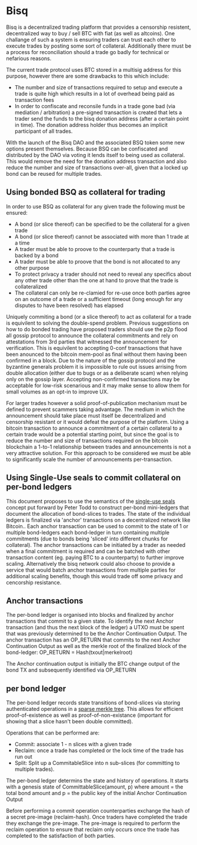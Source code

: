 # Bisq

Bisq is a decentralized trading platform that provides a censorship resistent, decentralized way to buy / sell BTC with fiat (as well as altcoins).
One challange of such a system is ensuring traders can trust each other to execute trades by posting some sort of collateral. Additionally there must be a process for reconciliation should a trade go badly for technical or nefarious reasons.

The current trade protocol uses BTC stored in a multisig address for this purpose, however there are some drawbacks to this which include:
- The number and size of transactions required to setup and execute a trade is quite high which results in a lot of overhead being paid as transaction fees
- In order to confiscate and reconsile funds in a trade gone bad (via mediation / arbitration) a pre-signed transaction is created that lets a trader send the funds to the bisq donation address (after a certain point in time). The donation address holder thus becomes an implicit participant of all trades.

With the launch of the Bisq DAO and the associated BSQ token some new options present themselves.
Because BSQ can be confiscated and distributed by the DAO via voting it lends itself to being used as collateral.
This would remove the need for the donation address transaction and also reduce the number and size of transactions over-all, given that a locked up bond can be reused for multiple trades.

## Using bonded BSQ as collateral for trading

In order to use BSQ as collateral for any given trade the following must be ensured:
- A bond (or slice thereof) can be specified to be the collateral for a given trade
- A bond (or slice thereof) cannot be associated with more than 1 trade at a time
- A trader must be able to proove to the counterparty that a trade is backed by a bond
- A trader must be able to proove that the bond is not allocated to any other purpose
- To protect privacy a trader should not need to reveal any specifics about any other trade other than the one at hand to prove that the trade is collateralized
- The collateral can only be re-clamied for re-use once both parties agree on an outcome of a trade or a sufficient timeout (long enough for any disputes to have been resolved) has elapsed

Uniquely commiting a bond (or a slice thereof) to act as collateral for a trade is equivilent to solving the double-spend problem.
Previous suggestions on how to do bonded trading have proposed traders should use the p2p flood all gossip protocol to announce the collateral commitments and rely on attestations from 3rd parties that witnessed the announcement for verification.
This is equivilent to accepting 0-conf transactions that have been anounced to the bitcoin mem-pool as final without them having been confirmed in a block.
Due to the nature of the gossip protocol and the byzantine generals problem it is impossible to rule out issues arrising from double allocation (either due to bugs or as a deliberate scam) when relying only on the gossip layer. Accepting non-confirmed transactions may be acceptable for low-risk scenarious and it may make sense to allow them for small volumes as an opt-in to improve UX.

For larger trades however a solid proof-of-publication mechanism must be defined to prevent scammers taking advantage.
The medium in which the announcement should take place must itself be decentralized and censorship resistant or it would defeat the purpose of the platform.
Using a bitcoin transaction to announce a commitment of a certain collateral to a certain trade would be a potential starting point, but since the goal is to reduce the number and size of transactions required on the bitcoin blockchain a 1-to-1 relationship between trades and announcements is not a very attractive solution.
For this approach to be considered we must be able to significantly scale the number of announcements per-transaction.

## Using Single-Use seals to commit collateral on per-bond ledgers

This document proposes to use the semantics of the [single-use seals](https://www.youtube.com/watch?v=1U-1xkhJeEo) concept put forward by Peter Todd to construct per-bond mini-ledgers that document the allocation of bond-slices to trades.
The state of the individual ledgers is finalized via 'anchor' transactions on a decentralized network like Bitcoin..
Each anchor transaction can be used to commit to the state of 1 or multiple bond-ledgers each bond-ledger in turn containing multiple commitments (due to bonds being 'sliced' into different chunks for collateral).
The anchor transactions can be initiated by a trader as needed when a final commitment is required and can be batched with other transaction content (eg. paying BTC to a counterparty) to further improve scaling.
Alternatively the bisq network could also choose to provide a service that would batch anchor transactions from multiple parties for additional scaling benefits, though this would trade off some privacy and cencorship resistance.

## Anchor transactions

The per-bond ledger is organised into blocks and finalized by anchor transactions that commit to a given state.
To identify the next Anchor transaction (and thus the next block of the ledger) a UTXO must be spent that was previously determined to be the Anchor Continuation Output.
The anchor transaction has an OP_RETURN that commits to the next Anchor Continuation Output as well as the merkle root of the finalized block of the bond-ledger:
OP_RETURN = Hash(txout|merkelroot)

The Anchor continuation output is initially the BTC change output of the bond TX and subsequently identified via OP_RETURN

## per bond ledger

The per-bond ledger records state transitions of bond-slices via storing authenticated operations in a [sparse merkle tree](https://eprint.iacr.org/2016/683.pdf).
This allows for efficient proof-of-existence as well as proof-of-non-existance (important for showing that a slice hasn't been double committed).

Operations that can be performed are:
- Commit: associate 1 - n slices with a given trade
- Reclaim: once a trade has completed or the lock time of the trade has run out
- Split: Split up a CommitableSlice into n sub-slices (for committing to multiple trades).

The per-bond ledger determins the state and history of operations.
It starts with a genesis state of
CommittableSlice(amount, p)
where amount = the total bond amount and p = the public key of the initial Anchor Continuation Output

Before performing a commit operation counterparties exchange the hash of a secret pre-image (reclaim-hash).
Once traders have completed the trade they exchange the pre-image.
The pre-image is required to perform the reclaim operation to ensure that reclaim only occurs once the trade has completed to the satisfaction of both parties.
